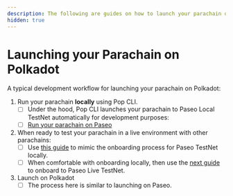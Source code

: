 ```yaml
---
description: The following are guides on how to launch your parachain on Polkadot.
hidden: true
---
```


# Launching your Parachain on Polkadot

A typical development workflow for launching your parachain on Polkadot:&#x20;

1. Run your parachain **locally** using Pop CLI.&#x20;
   * [ ] Under the hood, Pop CLI launches your parachain to Paseo Local TestNet automatically for development purposes:
   * [ ] [Run your parachain on Paseo](../running-your-parachain.md)
2. When ready to test your parachain in a live environment with other parachains:
   * [ ] Use [this guide](../running-on-paseo-locally.md) to mimic the onboarding process for Paseo TestNet locally.&#x20;
   * [ ] When comfortable with onboarding locally, then use the [next guide](../running-on-paseo-1.md) to onboard to Paseo Live TestNet.
3. Launch on Polkadot
   * [ ] The process here is similar to launching on Paseo.
